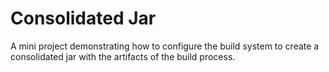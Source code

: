 # Consolidated Jar

A mini project demonstrating how to configure the build system to create
a consolidated jar with the artifacts of the build process.

